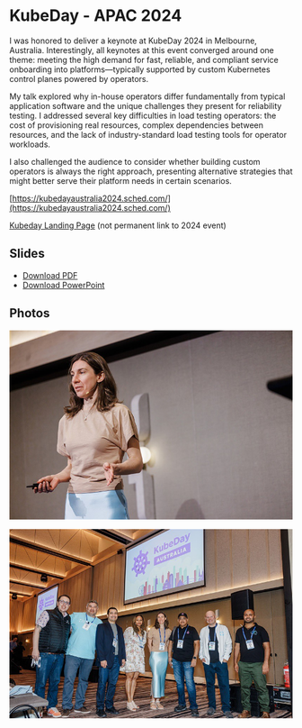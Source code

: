 # KubeDay - APAC 2024

I was honored to deliver a keynote at KubeDay 2024 in Melbourne, Australia. Interestingly, all keynotes at this event converged around one theme: meeting the high demand for fast, reliable, and compliant service onboarding into platforms—typically supported by custom Kubernetes control planes powered by operators.

My talk explored why in-house operators differ fundamentally from typical application software and the unique challenges they present for reliability testing. I addressed several key difficulties in load testing operators: the cost of provisioning real resources, complex dependencies between resources, and the lack of industry-standard load testing tools for operator workloads.

I also challenged the audience to consider whether building custom operators is always the right approach, presenting alternative strategies that might better serve their platform needs in certain scenarios.

[https://kubedayaustralia2024.sched.com/](https://kubedayaustralia2024.sched.com/)

[Kubeday Landing Page](https://events.linuxfoundation.org/kubeday-australia/) (not permanent link to 2024 event)

## Slides

- [Download PDF](./Operators-Load-Testing.pdf)
- [Download PowerPoint](./Operators-Load-Testing.pptx)

## Photos

![KubeDay 2024](img/kubeday-2024.jpg)

![Keynote Speakers](img/kubeday-2025-keynote-speakers.jpg)
